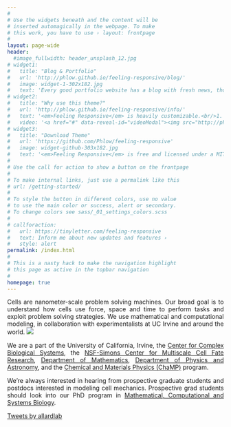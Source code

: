 ```yaml
---
#
# Use the widgets beneath and the content will be
# inserted automagically in the webpage. To make
# this work, you have to use › layout: frontpage
#
layout: page-wide
header:
  #image_fullwidth: header_unsplash_12.jpg
# widget1:
#   title: "Blog & Portfolio"
#   url: 'http://phlow.github.io/feeling-responsive/blog/'
#   image: widget-1-302x182.jpg
#   text: 'Every good portfolio website has a blog with fresh news, thoughts and develop&shy;ments of your activities. <em>Feeling Responsive</em> offers you a fully functional blog with an archive page to give readers a quick overview of all your posts.'
# widget2:
#   title: "Why use this theme?"
#   url: 'http://phlow.github.io/feeling-responsive/info/'
#   text: '<em>Feeling Responsive</em> is heavily customizable.<br/>1. Language-Support :)<br/>2. Optimized for speed and it&#39;s responsive.<br/>3. Built on <a href="http://foundation.zurb.com/">Foundation Framework</a>.<br/>4. Seven different Headers.<br/>5. Customizable navigation, footer,...'
#   video: '<a href="#" data-reveal-id="videoModal"><img src="http://phlow.github.io/feeling-responsive/images/start-video-feeling-responsive-302x182.jpg" width="302" height="182" alt=""/></a>'
# widget3:
#   title: "Download Theme"
#   url: 'https://github.com/Phlow/feeling-responsive'
#   image: widget-github-303x182.jpg
#   text: '<em>Feeling Responsive</em> is free and licensed under a MIT License. Make it your own and start building. The code is well-documented and explains you how it works.'
#
# Use the call for action to show a button on the frontpage
#
# To make internal links, just use a permalink like this
# url: /getting-started/
#
# To style the button in different colors, use no value
# to use the main color or success, alert or secondary.
# To change colors see sass/_01_settings_colors.scss
#
# callforaction:
#   url: https://tinyletter.com/feeling-responsive
#   text: Inform me about new updates and features ›
#   style: alert
permalink: /index.html
#
# This is a nasty hack to make the navigation highlight
# this page as active in the topbar navigation
#
homepage: true
---
```


<div class="row">
  <div class="columns small-12 medium-12 large-7" style="text-align:justify">

<section markdown="1">  
Cells are nanometer-scale problem solving machines. Our broad goal is to understand how cells use force, space and time to perform tasks and exploit problem solving strategies. We use mathematical and computational modeling, in collaboration with experimentalists at UC Irvine and around the world.

<img src="{{ site.urlimg }}group19su.jpg">

We are a part of the University of California, Irvine, the [Center for Complex Biological Systems](https://ccbs.uci.edu/), the [NSF-Simons Center for Multiscale Cell Fate Research](https://cellfate.uci.edu), [Department of Mathematics](https://www.math.uci.edu/), [Department of Physics and Astronomy](https://www.physics.uci.edu/), and the [Chemical and Materials Physics (ChaMP)](https://champ.uci.edu/) program.

We’re always interested in hearing from prospective graduate students and postdocs interested in modeling cell mechanics. Prospective grad students should look into our PhD program in [Mathematical, Computational and Systems Biology](https://ccbs.uci.edu/education/mcsb/).

</section>

  </div>
  <div class="columns small-12 medium-12 large-5" style="text-align:center;">
    <a class="twitter-timeline" data-width="250" data-height="800" data-dnt="true" data-theme="dark" href="https://twitter.com/allardlab?ref_src=twsrc%5Etfw" data-chrome="transparent noscrollbar">Tweets by allardlab</a> <script async src="https://platform.twitter.com/widgets.js" charset="utf-8"></script>
  </div>
</div>

